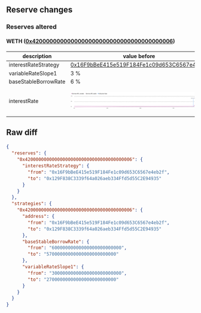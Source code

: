 ## Reserve changes

### Reserves altered

#### WETH ([0x4200000000000000000000000000000000000006](https://optimistic.etherscan.io/address/0x4200000000000000000000000000000000000006))

| description | value before | value after |
| --- | --- | --- |
| interestRateStrategy | [0x16F9bBeE415e519F184Fe1c09d653C6567e4eb2f](https://optimistic.etherscan.io/address/0x16F9bBeE415e519F184Fe1c09d653C6567e4eb2f) | [0x129F838C3339f64a026aeb334Ffd5d55C2E94935](https://optimistic.etherscan.io/address/0x129F838C3339f64a026aeb334Ffd5d55C2E94935) |
| variableRateSlope1 | 3 % | 2.7 % |
| baseStableBorrowRate | 6 % | 5.7 % |
| interestRate | ![before](/.assets/5a987481fcd21ac926a7663682a9aa4ac8703d67.svg) | ![after](/.assets/982b4fb6e2527921645edf26069ca5a944a85de5.svg) |

## Raw diff

```json
{
  "reserves": {
    "0x4200000000000000000000000000000000000006": {
      "interestRateStrategy": {
        "from": "0x16F9bBeE415e519F184Fe1c09d653C6567e4eb2f",
        "to": "0x129F838C3339f64a026aeb334Ffd5d55C2E94935"
      }
    }
  },
  "strategies": {
    "0x4200000000000000000000000000000000000006": {
      "address": {
        "from": "0x16F9bBeE415e519F184Fe1c09d653C6567e4eb2f",
        "to": "0x129F838C3339f64a026aeb334Ffd5d55C2E94935"
      },
      "baseStableBorrowRate": {
        "from": "60000000000000000000000000",
        "to": "57000000000000000000000000"
      },
      "variableRateSlope1": {
        "from": "30000000000000000000000000",
        "to": "27000000000000000000000000"
      }
    }
  }
}
```